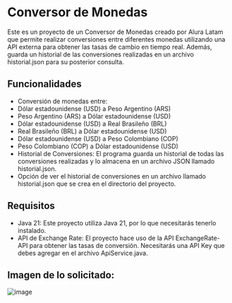 # Conversor de Monedas

Este es un proyecto de un Conversor de Monedas creado por Alura Latam que permite realizar conversiones entre diferentes monedas utilizando una API externa para obtener las tasas de cambio en tiempo real. Además, guarda un historial de las conversiones realizadas en un archivo historial.json para su posterior consulta.

## Funcionalidades
* Conversión de monedas entre:
* Dólar estadounidense (USD) a Peso Argentino (ARS)
* Peso Argentino (ARS) a Dólar estadounidense (USD)
* Dólar estadounidense (USD) a Real Brasileño (BRL)
* Real Brasileño (BRL) a Dólar estadounidense (USD)
* Dólar estadounidense (USD) a Peso Colombiano (COP)
* Peso Colombiano (COP) a Dólar estadounidense (USD)
* Historial de Conversiones: El programa guarda un historial de todas las conversiones realizadas y lo almacena en un archivo JSON llamado historial.json.
* Opción de ver el historial de conversiones en un archivo llamado historial.json que se crea en el directorio del proyecto.

## Requisitos
- Java 21: Este proyecto utiliza Java 21, por lo que necesitarás tenerlo instalado.
- API de Exchange Rate: El proyecto hace uso de la API ExchangeRate-API para obtener las tasas de conversión. Necesitarás una API Key que debes agregar en el archivo ApiService.java.

## Imagen de lo solicitado:
![image](https://github.com/user-attachments/assets/d182d3a6-151d-45a4-8e31-9baf360bf9ad)

